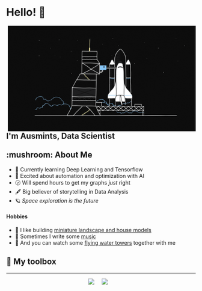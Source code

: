 # Hello! :wave:


<img src = 'https://github.com/Ausmints/Ausmints/blob/main/media/space_shuttle.gif' alt = 'Space Shuttle' align='right' width="500"/>

<h2>
  <abc>
    I'm Ausmints, Data Scientist
    <br>
    <br>:mushroom: About Me 
  </abc>
</h2>

- :brain: Currently learning Deep Learning and Tensorflow
- :satellite: Excited about automation and optimization with AI
- :clock230: Will spend hours to get my graphs *just* right
- :fountain_pen: Big believer of storytelling in Data Analysis
- :ringed_planet: *Space exploration is the future*

#### Hobbies
- :house_with_garden: I like building [miniature landscape and house models](https://www.pinterest.com/ausmints/)
- :musical_score: Sometimes I write some [music](https://soundcloud.com/j-nis-ausmints-v-tols)
- :rocket: And you can watch some [flying water towers](https://www.youtube.com/watch?v=mhJRzQsLZGg) together with me
  

## :toolbox: My toolbox



<hr>

<p align="center">
  <a href="mailto:Ausmints@gmail.com"><img src="https://img.shields.io/badge/gmail-%23D14836.svg?&style=for-the-badge&logo=gmail&logoColor=white" /></a>&nbsp;&nbsp;&nbsp;&nbsp;
  <a href="https://www.linkedin.com/in/brunotacca/"><img src="https://img.shields.io/badge/linkedin-%230077B5.svg?&style=for-the-badge&logo=linkedin&logoColor=white" /></a>&nbsp;&nbsp;&nbsp;&nbsp;
</p>
